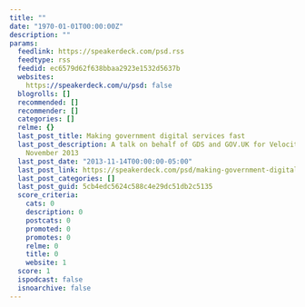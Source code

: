 ```yaml
---
title: ""
date: "1970-01-01T00:00:00Z"
description: ""
params:
  feedlink: https://speakerdeck.com/psd.rss
  feedtype: rss
  feedid: ec6579d62f638bbaa2923e1532d5637b
  websites:
    https://speakerdeck.com/u/psd: false
  blogrolls: []
  recommended: []
  recommender: []
  categories: []
  relme: {}
  last_post_title: Making government digital services fast
  last_post_description: A talk on behalf of GDS and GOV.UK for Velocity Europe, London
    November 2013
  last_post_date: "2013-11-14T00:00:00-05:00"
  last_post_link: https://speakerdeck.com/psd/making-government-digital-services-fast
  last_post_categories: []
  last_post_guid: 5cb4edc5624c588c4e29dc51db2c5135
  score_criteria:
    cats: 0
    description: 0
    postcats: 0
    promoted: 0
    promotes: 0
    relme: 0
    title: 0
    website: 1
  score: 1
  ispodcast: false
  isnoarchive: false
---
```

